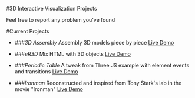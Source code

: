 #3D Interactive Visualization Projects

Feel free to report any problem you've found

#Current Projects

* ###*3D Assembly*
Assembly 3D models piece by piece
[Live Demo](http://pchen66.github.io/3D_Assembly)

* ###*eR3D*
Mix HTML with 3D objects
[Live Demo](http://pchen66.github.io/eR3D)

* ###*Periodic Table*
A tweak from Three.JS example with element events and transitions
[Live Demo](http://pchen66.github.io/PeriodicTable)

* ###*Ironman*
Reconstructed and inspired from Tony Stark's lab in the movie "Ironman"
[Live Demo](http://pchen66.github.io/Ironman)

